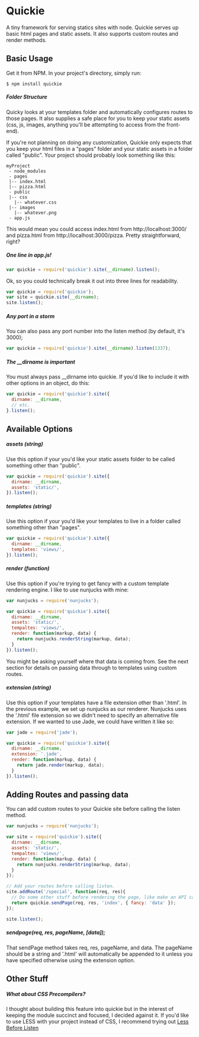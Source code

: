# Quickie
A tiny framework for serving statics sites with node. Quickie serves up basic html pages and static assets. It also supports custom routes and render methods.

## Basic Usage
Get it from NPM. In your project's directory, simply run: 

```
$ npm install quickie
```

##### Folder Structure

Quicky looks at your templates folder and automatically configures routes to those pages. It also supplies a safe place for you to keep your static assets (css, js, images, anything you'll be attempting to access from the front-end).

If you're not planning on doing any customization, Quickie only expects that you keep your html files in a "pages" folder and your static assets in a folder called "public". Your project should probably look something like this:

```
myProject
 - node_modules
 - pages
 |-- index.html
 |-- pizza.html
 - public
 |-- css
   |-- whatever.css
 |-- images
   |-- whatever.png
 - app.js
```

This would mean you could access index.html from http://localhost:3000/ and pizza.html from http://localhost:3000/pizza. Pretty straightforward, right?

##### One line in app.js!

```javascript
var quickie = require('quickie').site(__dirname).listen();
```
Ok, so you could technically break it out into three lines for readability.

```javascript
var quickie = require('quickie');
var site = quickie.site(__dirname);
site.listen();
```

##### Any port in a storm
You can also pass any port number into the listen method (by default, it's 3000);
```javascript
var quickie = require('quickie').site(__dirname).listen(1337);
```

##### The __dirname is important
You must always pass __dirname into quickie. If you'd like to include it with other options in an object, do this:

```javascript
var quickie = require('quickie').site({
  dirname: __dirname,
  // etc.
}.listen();
```
## Available Options
##### assets (string)
Use this option if your you'd like your static assets folder to be called something other than "public".

```javascript
var quickie = require('quickie').site({
  dirname: __dirname,
  assets: 'static/',
}).listen();
```

##### templates (string)
Use this option if your you'd like your templates to live in a folder called something other than "pages".

```javascript
var quickie = require('quickie').site({
  dirname: __dirname,
  templates: 'views/',
}).listen();
```

##### render (function)
Use this option if you're trying to get fancy with a custom template rendering engine. I like to use nunjucks with mine:

```javascript
var nunjucks = require('nunjucks');

var quickie = require('quickie').site({
  dirname: __dirname,
  assets: 'static/',
  tempaltes: 'views/',
  render: function(markup, data) {
    return nunjucks.renderString(markup, data);
  }
}).listen();
```

You might be asking yourself where that data is coming from. See the next section for details on passing data through to templates using custom routes.

##### extension (string)
Use this option if your templates have a file extension other than '.html'. In the previous example, we set up nunjucks as our renderer. Nunjucks uses the '.html' file extension so we didn't need to specify an alternative file extension. If we wanted to use Jade, we could have written it like so:

```javascript
var jade = require('jade');

var quickie = require('quickie').site({
  dirname: __dirname,
  extension: '.jade',
  render: function(markup, data) {
    return jade.render(markup, data);
  }
}).listen();
```

## Adding Routes and passing data
You can add custom routes to your Quickie site before calling the listen method.

```javascript
var nunjucks = require('nunjucks');

var site = require('quickie').site({
  dirname: __dirname,
  assets: 'static/',
  tempaltes: 'views/',
  render: function(markup, data) {
    return nunjucks.renderString(markup, data);
  }
});

// Add your routes before calling listen.
site.addRoute('/special', function(req, res){
  // Do some other stuff before rendering the page, like make an API call or whatever.
  return quickie.sendPage(req, res, 'index', { fancy: 'data' });
});

site.listen();
```
##### sendpage(req, res, pageName, [data]);
That sendPage method takes req, res, pageName, and data. The pageName should be a string and '.html' will automatically be appended to it unless you have specified otherwise using the extension option.

## Other Stuff

##### What about CSS Precompilers?

I thought about building this feature into quickie but in the interest of keeping the module succinct and focused, I decided against it. If you'd like to use LESS with your project instead of CSS, I recommend trying out [Less Before Listen](https://github.com/colpanik/less-before-listen)